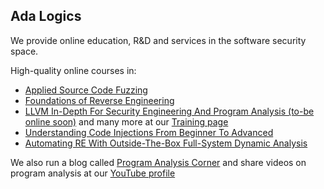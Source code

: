 ## Ada Logics
We provide online education, R&D and services in the software security space.

High-quality online courses in:
- [Applied Source Code Fuzzing](https://adalogics.com/training-source-fuzz)
- [Foundations of Reverse Engineering](https://adalogics.com/training-foundations-of-reverse-engineering-online)
- [LLVM In-Depth For Security Engineering And Program Analysis (to-be online soon)](https://adalogics.com/training-llvm-for-security)
and many more at our [Training page](https://adalogics.com/cyber-security-training)
- [Understanding Code Injections From Beginner To Advanced](https://adalogics.com/training-codeinjection)
- [Automating RE With Outside-The-Box Full-System Dynamic Analysis](https://adalogics.com/training-re-automation)

We also run a blog called [Program Analysis Corner](https://adalogics.com/blog) and share videos on program analysis at our [YouTube profile](https://www.youtube.com/channel/UC9AiX8FOiOpK6mNggXSamBg) 
